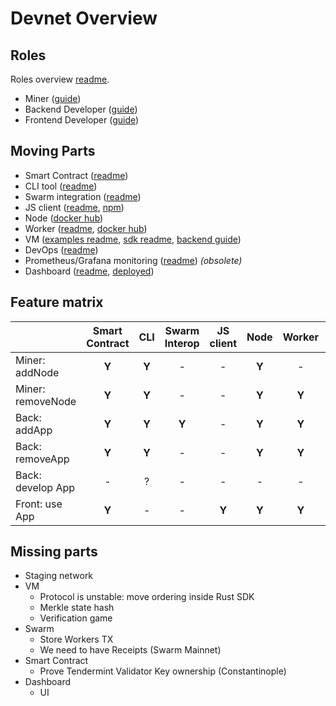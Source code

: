 # Devnet Overview

## Roles

Roles overview [readme](docs/guides/README.md).

- Miner ([guide](docs/guides/miner.md))
- Backend Developer ([guide](docs/guides/backend.md))
- Frontend Developer ([guide](docs/guides/frontend.md))

## Moving Parts

- Smart Contract ([readme](bootstrap/README.md))
- CLI tool ([readme](cli/README.md))
- Swarm integration ([readme](externalstorage/README.md))
- JS client ([readme](fluence-js/README.md), [npm](https://www.npmjs.com/package/fluence-js))
- Node ([docker hub](https://hub.docker.com/r/fluencelabs/node/))
- Worker ([readme](statemachine/README.md), [docker hub](https://hub.docker.com/r/fluencelabs/worker))
- VM ([examples readme](vm/examples/README.md), [sdk readme](backend-sdk/README.md), [backend guide](docs/guides/backend.md))
- DevOps ([readme](tools/deploy/README.md))
- Prometheus/Grafana monitoring ([readme](tools/monitoring/README.md)) _(obsolete)_
- Dashboard ([readme](monitoring/README.md), [deployed](http://142.93.108.175:8080/))

## Feature matrix

|                         | Smart Contract |      CLI      | Swarm Interop |   JS client   |     Node      |    Worker     |      VM       |    DevOps     |   Dashboard   |
| :---                    |     :---:      |     :---:     |     :---:     |     :---:     |     :---:     |     :---:     |     :---:     |     :---:     |     :---:     |
| Miner: addNode          |     **Y**      |     **Y**     |       -       |       -       |     **Y**     |       -       |       -       |     **Y**     |     **Y**     |
| Miner: removeNode       |     **Y**      |     **Y**     |       -       |       -       |     **Y**     |     **Y**     |       -       |       -       |     **Y**     |
| Back: addApp            |     **Y**      |     **Y**     |     **Y**     |       -       |     **Y**     |     **Y**     |       -       |       -       |     **Y**     |
| Back: removeApp         |     **Y**      |     **Y**     |       -       |       -       |     **Y**     |     **Y**     |       -       |       -       |     **Y**     |
| Back: develop App       |       -        |       ?       |       -       |       -       |       -       |       -       |     **Y**     |       -       |       -       |
| Front: use App          |     **Y**      |       -       |       -       |     **Y**     |     **Y**     |     **Y**     |     **Y**     |       -       |       -       |

## Missing parts

- Staging network
- VM
    - Protocol is unstable: move ordering inside Rust SDK
    - Merkle state hash
    - Verification game
- Swarm
    - Store Workers TX
    - We need to have Receipts (Swarm Mainnet)
- Smart Contract
    - Prove Tendermint Validator Key ownership (Constantinople)    
- Dashboard
    - UI    
